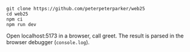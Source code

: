 ```
git clone https://github.com/peterpeterparker/web25
cd web25
npm ci
npm run dev
```

Open localhost:5173 in a browser, call greet.
The result is parsed in the browser debugger (`console.log`).